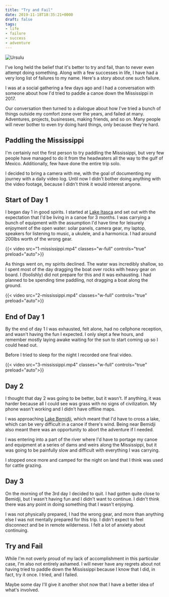 ```yaml
---
title: "Try and Fail"
date: 2019-11-18T18:35:21+0000
draft: false
tags:
- life
- failure
- success
- adventure
---
```

![Ursulu](cover.jpg "Christening Ursula, my canoe")

I've long held the belief that it's better to try and fail, than to never even attempt doing something. Along with a few successes in life, I have had a very long list of failures to my name. Here's a story about one such failure.

I was at a social gathering a few days ago and I had a conversation with someone about how I'd tried to paddle a canoe down the Mississippi in 2017.

Our conversation then turned to a dialogue about how I've tried a bunch of things outside my comfort zone over the years, and failed at many. Adventures, projects, businesses, making friends, and so on. Many people will never bother to even _try_ doing hard things, only because they're hard.

## Paddling the Mississippi

I'm certainly not the first person to try paddling the Mississippi, but very few people have managed to do it from the headwaters all the way to the gulf of Mexico. Additionally, few have done the entire trip solo.

I decided to bring a camera with me, with the goal of documenting my journey with a daily video log. Until now I didn't bother doing anything with the video footage, because I didn't think it would interest anyone.

## Start of Day 1

I began day 1 in good spirits. I started at [Lake Itasca](https://en.wikipedia.org/wiki/Lake_Itasca) and set out with the expectation that I'd be living in a canoe for 3 months. I was carrying a bunch of equipment with the assumption I'd have time for leisurely enjoyment of the open water: solar panels, camera gear, my laptop, speakers for listening to music, a ukulele, and a harmonica. I had around 200lbs worth of the wrong gear.

{{< video src="1-mississippi.mp4" classes="w-full" controls="true" preload="auto">}}

As things went on, my spirits declined. The water was incredibly shallow, so I spent most of the day dragging the boat over rocks with heavy gear on board. I (foolishly) did not prepare for this and it was exhausting. I had planned to be spending time paddling, not dragging a boat along the ground.

{{< video src="2-mississippi.mp4" classes="w-full" controls="true" preload="auto">}}

## End of Day 1

By the end of day 1 I was exhausted, felt alone, had no cellphone reception, and wasn't having the fun I expected. I only slept a few hours, and remember mostly laying awake waiting for the sun to start coming up so I could head out.

Before I tried to sleep for the night I recorded one final video.

{{< video src="3-mississippi.mp4" classes="w-full" controls="true" preload="auto">}}

## Day 2

I thought that day 2 was going to be better, but it wasn't. If anything, it was harder because all I could see was grass with no signs of civilization. My phone wasn't working and I didn't have offline maps.

I was approaching [Lake Bemidji](https://en.wikipedia.org/wiki/Lake_Bemidji), which meant that I'd have to cross a lake, which can be very difficult in a canoe if there's wind. Being near Bemidji also meant there was an opportunity to abort the adventure if I needed.

I was entering into a part of the river where I'd have to portage my canoe and equipment at a series of dams and weirs along the Mississippi, but it was going to be painfully slow and difficult with everything I was carrying.

I stopped once more and camped for the night on land that I think was used for cattle grazing.

## Day 3

On the morning of the 3rd day I decided to quit. I had gotten quite close to Bemidji, but I wasn't having fun and I didn't want to continue. I didn't think there was any point in doing something that I wasn't enjoying.

I was not physically prepared, I had the wrong gear, and more than anything else I was not mentally prepared for this trip. I didn't expect to feel disconnect and be in remote wilderness. I felt a lot of anxiety about continuing.

## Try and Fail

While I'm not overly proud of my lack of accomplishment in this particular case, I'm also not entirely ashamed. I will never have any regrets about not having tried to paddle down the Mississippi because I know that I did, in fact, try it once. I tried, and I failed.

Maybe some day I'll give it another shot now that I have a better idea of what's involved.
